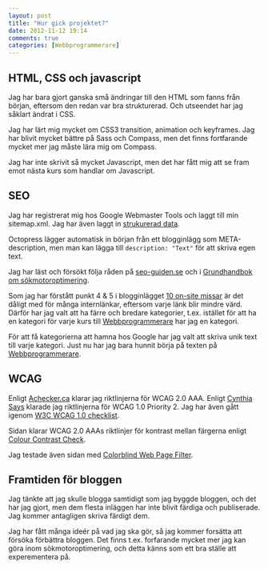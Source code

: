 ```yaml
---
layout: post
title: "Hur gick projektet?"
date: 2012-11-12 19:14
comments: true
categories: [Webbprogrammerare]
---
```


## HTML, CSS och javascript

Jag har bara gjort ganska små ändringar till den HTML som fanns från början,
eftersom den redan var bra strukturerad. Och utseendet har jag såklart ändrat
i CSS.

Jag har lärt mig mycket om CSS3 transition, animation och keyframes. Jag har
blivit mycket bättre på Sass och Compass, men det finns fortfarande mycket mer
jag måste lära mig om Compass.

<!-- more -->

Jag har inte skrivit så mycket Javascript, men det har fått mig att se fram
emot nästa kurs som handlar om Javascript.

## SEO

Jag har registrerat mig hos Google Webmaster Tools och laggt till min
sitemap.xml. Jag har även laggt in [strukurerad data](http://schema.org/).

Octopress lägger automatisk in början från ett blogginlägg som
META-description, men man kan lägga till `description: "Text"` för att 
skriva egen text.

Jag har läst och försökt följa råden på [seo-guiden.se](http://www.seo-guiden.se/) 
och i [Grundhandbok om sökmotoroptimering](http://static.googleusercontent.com/external_content/untrusted_dlcp/www.google.se/sv/se/intl/sv/webmasters/docs/search-engine-optimization-starter-guide-sv.pdf).

Som jag har förstått punkt 4 & 5 i blogginlägget [10 on-site missar](http://www.sokmotorkonsult.se/seo/10-on-site-missar)
är det dåligt med för många internlänkar, eftersom varje länk blir mindre värd.
Därför har jag valt att ha färre och bredare kategorier, t.ex. istället för att
ha en kategori för varje kurs till [Webbprogrammerare](http://webbprogrammerare.se)
har jag en kategori.

För att få kategorierna att hamna hos Google har jag valt att skriva unik text
till varje kategori. Just nu har jag bara hunnit börja på texten på
[Webbprogrammerare](http://klamby.com/kategori/webbprogrammerare).

## WCAG

Enligt [Achecker.ca](http://achecker.ca/checker/index.php) klarar jag
riktlinjerna för WCAG 2.0 AAA. Enligt [Cynthia Says](http://www.cynthiasays.com/) 
klarade jag riktlinjerna för WCAG 1.0 Priority 2. Jag har även gått igenom 
[W3C WCAG 1.0 checklist](http://www.w3.org/TR/WCAG10/full-checklist.html).

Sidan klarar WCAG 2.0 AAAs riktlinjer för kontrast mellan färgerna enligt
[Colour Contrast Check](http://snook.ca/technical/colour_contrast/colour.html).

Jag testade även sidan med [Colorblind Web Page Filter](http://colorfilter.wickline.org/).

## Framtiden för bloggen

Jag tänkte att jag skulle blogga samtidigt som jag byggde bloggen, och det har
jag gjort, men dem flesta inläggen har inte blivit färdiga och publiserade. Jag 
kommer antagligen skriva färdigt dem.

Jag har fått många ideér på vad jag ska gör, så jag kommer forsätta att försöka
förbättra bloggen. Det finns t.ex. forfarande mycket mer jag kan göra inom
sökmotoroptimering, och detta känns som ett bra ställe att experementera på.
